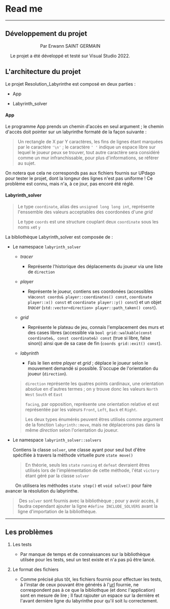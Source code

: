 # Read me

<hr/>

## Développement du projet

                            Par Erwann SAINT GERMAIN

    Le projet a été développé et testé sur Visual Studio 2022.

## L'architecture du projet

Le projet Resolution_Labyrinthe est composé en deux parties : 

- App

- Labyrinth_solver

#### App

Le programme App prends un chemin d'accès en seul argument ; le chemin d'accès doit pointer sur un labyrinthe formaté de la façon suivante :

> Un rectangle de X par Y caractères, les fins de lignes étant marquées par le caractère `'\n'` ; le caractère `' '` indique un espace libre sur lequel le joueur peux se trouver,
> tout autre caractère sera considéré comme un mur infranchissable, pour plus d'informations, se référer au sujet.

On notera que cela ne corresponds pas aux fichiers fournis sur UPdago pour tester le projet, dont la longeur des lignes n'est pas uniforme !
Ce problème est connu, mais n'a, à ce jour, pas encoré été réglé.

#### Labyrinth_solver

> Le type `coordinate`, alias des `unsigned long long int`, représente l'enssemble des valeurs acceptables des coordonées d'une _grid_
> 
> Le type `coords` est une structure couplant deux `coordinate` sous les noms `x`et `y`

La bibliothèque Labyrinth_solver est composée de :

- Le namespace `labyrinth_solver`
  
  - _tracer_
    
    - Représente l'historique des déplacements du joueur via une liste de `direction`
  
  - _player_
    
    - Représente le joueur, contiens ses coordonées (accessibles via`const coords& player::coordinates() const`, `coordinate player::x() const` et `coordinate player::y() const`)
      et un objet _tracer_ (`std::vector<direction> player::path_taken() const`).
  
  - _grid_
    
    - Représente le plateau de jeu, connais l'emplacement des murs et des cases libres (accessible via `bool grid::walkable(const coordinate&, const coordinate&) const` (true si libre, false sinon))
      ainsi que de sa case de fin (`coords grid::exit() const`).
  
  - _labyrinth_
    
    - Fais le lien entre _player_ et _grid_ ; déplace le joueur selon le mouvement demandé si possible.
      S'occupe de l'orientation du joueur (`direction`).
  
  > `direction` représente les quatres points cardinaux, une orientation absolue en d'autres termes ; on y trouve donc les valeurs `North` `West` `South` et `East` 
  > 
  > `facing`, par opposition, représente une orientation relative et est représentée par les valeurs `Front`, `Left`, `Back` et `Right`.
  > 
  > Les deux types énumérés peuvent êtres utilisés comme argument de la fonction `labyrinth::move`, mais ne déplacerons pas dans la même _direction_ selon l'orientation du joueur.

- Le namespace `labyrinth_solver::solvers`
  
  Contiens la classe `solver`, une classe ayant pour seul but d'être spécifiée à travers la méthode virtuelle pure `state move()`
  
  > En théorie, seuls les `state` `running` et `defeat` devraient êtres utilisés lors de l'implémentation de cette méthode, l'état `victory` étant géré par la classe `solver`

        On utilisera les méthodes `state step()` et `void solve()` pour faire avancer la résolution du labyrinthe.

>  Des `solver` sont fournis avec la bibliothèque ; pour y avoir accès, il faudra cependant ajouter la ligne `#define INCLUDE_SOLVERS` avant la ligne d'importation de la bibliothèque.

<hr/>

## Les problèmes

1. Les tests
   
   * Par manque de temps et de connaissances sur la bibliothèque utilsée pour les tests, seul un test existe et n'a pas pû être lancé.

2. Le format des fichiers
   
   * Comme précisé plus tôt, les fichiers fournis pour effectuer les tests, à l'instar de ceux pouvant être générés à l'[url](https://www.dcode.fr/generateur-labyrinthe) fournie, ne correspondent pas à ce que la bibliothque (et donc l'application) sont en mesure de lire ;
     Il faut rajouter un espace sur la dernière et l'avant dernière ligne du labyrinthe pour qu'il soit lu correctement.
